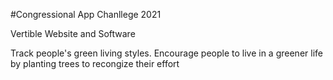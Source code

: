 #Congressional App Chanllege 2021

Vertible Website and Software

Track people's green living styles. Encourage people to live in a greener life by planting trees to recongize their effort
